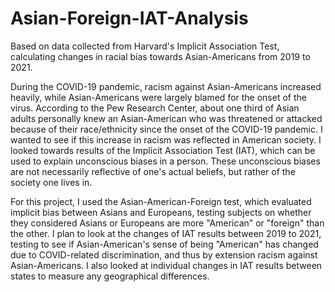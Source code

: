 # Asian-Foreign-IAT-Analysis
Based on data collected from Harvard's Implicit Association Test, calculating changes in racial bias towards Asian-Americans from 2019 to 2021. 

During the COVID-19 pandemic, racism against Asian-Americans increased heavily, while Asian-Americans were largely blamed for the onset of the virus. According to the Pew Research Center, about one third of Asian adults personally knew an Asian-American who was threatened or attacked because of their race/ethnicity since the onset of the COVID-19 pandemic. I wanted to see if this increase in racism was reflected in American society. I looked towards results of the Implicit Association Test (IAT), which can be used to explain unconscious biases in a person. These unconscious biases are not necessarily reflective of one's actual beliefs, but rather of the society one lives in.

For this project, I used the Asian-American-Foreign test, which evaluated implicit bias between Asians and Europeans, testing subjects on whether they considered Asians or Europeans are more "American" or "foreign" than the other. I plan to look at the changes of IAT results between 2019 to 2021, testing to see if Asian-American's sense of being "American" has changed due to COVID-related discrimination, and thus by extension racism against Asian-Americans. I also looked at individual changes in IAT results between states to measure any geographical differences.
